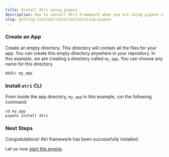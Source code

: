 ```yaml
---
title: Install Atri using pipenv
description: How to install Atri Framework when you are using pipenv virtual environment
slug: getting-started/installation/using-pipenv
---
```

### Create an App

Create an empty directory. This directory will contain all the files for your app. You can create this empty directory anywhere in your repository. In this example, we are creating a directory called `my_app`. You can choose any name for this directory.

```
mkdir my_app
```

### Install `atri` CLI

From inside the app directory, `my_app` in this example, run the following command:

```
cd my_app
pipenv install atri
```

### Next Steps

Congratulations! Atri framework has been successfully installed.

Let us now [start the engine](/docs/start-engine.md). 
